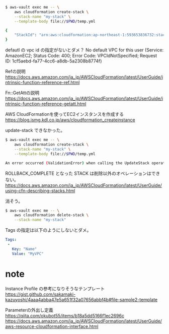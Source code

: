 ```sh
$ aws-vault exec me -- \
	aws cloudformation create-stack \
	--stack-name "my-stack" \
	--template-body file://$PWD/temp.yml

{
    "StackId": "arn:aws:cloudformation:ap-northeast-1:593653836732:stack/my-stack/89b14450-02ba-11ea-899b-06fcc76a2472"
}
```

defautl の vpc id の指定がないとダメ？
No default VPC for this user (Service: AmazonEC2; Status Code: 400; Error Code: VPCIdNotSpecified; Request ID: 1cf5aebd-fa77-4cc6-a8db-5a2308b8774f)

Refの説明
https://docs.aws.amazon.com/ja_jp/AWSCloudFormation/latest/UserGuide/intrinsic-function-reference-ref.html

Fn::GetAttの説明
https://docs.aws.amazon.com/ja_jp/AWSCloudFormation/latest/UserGuide/intrinsic-function-reference-getatt.html

AWS CloudFormationを使ってEC2インスタンスを作成する
https://blog.ismg.kdl.co.jp/aws/cloudformation_createinstance

update-stack できなかった。

```sh
$ aws-vault exec me -- \
	aws cloudformation create-stack \
	--stack-name "my-stack" \
	--template-body file://$PWD/temp.yml

An error occurred (ValidationError) when calling the UpdateStack operation: Stack:arn:aws:cloudformation:ap-northeast-1:593653836732:stack/my-stack/89b14450-02ba-11ea-899b-06fcc76a2472 is in ROLLBACK_COMPLETE state and can not be updated.
```

ROLLBACK_COMPLETE となった STACK は削除以外のオペレーションはできない。
https://docs.aws.amazon.com/ja_jp/AWSCloudFormation/latest/UserGuide/using-cfn-describing-stacks.html

消そう。

```sh
$ aws-vault exec me -- \
	aws cloudformation delete-stack \
	--stack-name "my-stack"
```

Tags の指定は以下のようにしないとダメ。

```yml
Tags: 
 - 
   Key: "Name"
   Value: "MyVPC"
```

# note

Instance Profile の参考になりそうなテンプレート
https://gist.github.com/sakamaki-kazuyoshi/4aaa4abba47e5a651f32a07656abbf4b#file-sample2-template

Parameterの外出し定義
https://qiita.com/okubot55/items/b18a5dd5166f1ec2696c
https://docs.aws.amazon.com/ja_jp/AWSCloudFormation/latest/UserGuide/aws-resource-cloudformation-interface.html
